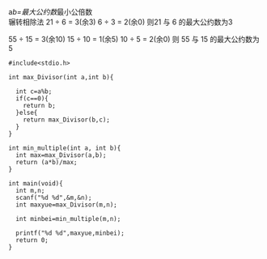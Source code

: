 a*b=最大公约数*最小公倍数        
辗转相除法
21 ÷ 6 = 3(余3)
6 ÷ 3 = 2(余0)  则21 与 6 的最大公约数为3

55 ÷ 15 = 3(余10)
15 ÷ 10 = 1(余5)
10 ÷ 5 =  2(余0) 则 55 与 15 的最大公约数为 5
```
#include<stdio.h>

int max_Divisor(int a,int b){

  int c=a%b;
  if(c==0){
    return b;
  }else{
    return max_Divisor(b,c);
  }
}

int min_multiple(int a, int b){
  int max=max_Divisor(a,b);
  return (a*b)/max;
}

int main(void){
  int m,n;
  scanf("%d %d",&m,&n);
  int maxyue=max_Divisor(m,n);

  int minbei=min_multiple(m,n);
  
  printf("%d %d",maxyue,minbei);
  return 0;
}
```

